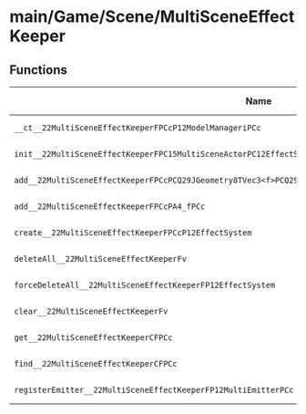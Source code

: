 # main/Game/Scene/MultiSceneEffectKeeper

## Functions

| Name | Address | Match % |
|------|---------|---------|
| `__ct__22MultiSceneEffectKeeperFPCcP12ModelManageriPCc` | `0x80341390` | :x: (0.0%) |
| `init__22MultiSceneEffectKeeperFPC15MultiSceneActorPC12EffectSystem` | `0x8034141C` | :x: (0.0%) |
| `add__22MultiSceneEffectKeeperFPCcPCQ29JGeometry8TVec3<f>PCQ29JGeometry8TVec3<f>PCQ29JGeometry8TVec3<f>PCc` | `0x8034143C` | :x: (0.0%) |
| `add__22MultiSceneEffectKeeperFPCcPA4_fPCc` | `0x803414D8` | :x: (0.0%) |
| `create__22MultiSceneEffectKeeperFPCcP12EffectSystem` | `0x80341564` | :x: (0.0%) |
| `deleteAll__22MultiSceneEffectKeeperFv` | `0x803415A8` | :x: (0.0%) |
| `forceDeleteAll__22MultiSceneEffectKeeperFP12EffectSystem` | `0x8034160C` | :x: (0.0%) |
| `clear__22MultiSceneEffectKeeperFv` | `0x8034169C` | :x: (0.0%) |
| `get__22MultiSceneEffectKeeperCFPCc` | `0x80341700` | :x: (0.0%) |
| `find__22MultiSceneEffectKeeperCFPCc` | `0x80341704` | :x: (0.0%) |
| `registerEmitter__22MultiSceneEffectKeeperFP12MultiEmitterPCc` | `0x803417E4` | :x: (0.0%) |